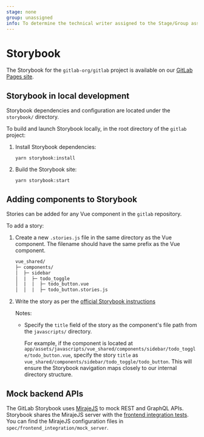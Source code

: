 ```yaml
---
stage: none
group: unassigned
info: To determine the technical writer assigned to the Stage/Group associated with this page, see https://about.gitlab.com/handbook/engineering/ux/technical-writing/#assignments
---
```


# Storybook

The Storybook for the `gitlab-org/gitlab` project is available on our [GitLab Pages site](https://gitlab-org.gitlab.io/gitlab/storybook/).

## Storybook in local development

Storybook dependencies and configuration are located under the `storybook/` directory.

To build and launch Storybook locally, in the root directory of the `gitlab` project:

1. Install Storybook dependencies:

    ```shell
    yarn storybook:install
    ```

1. Build the Storybook site:

    ```shell
    yarn storybook:start
    ```

## Adding components to Storybook

Stories can be added for any Vue component in the `gitlab` repository.

To add a story:

1. Create a new `.stories.js` file in the same directory as the Vue component.
   The filename should have the same prefix as the Vue component.

    ```txt
    vue_shared/
    ├─ components/
    │  ├─ sidebar
    │  |  ├─ todo_toggle
    │  |  |  ├─ todo_button.vue
    │  │  |  ├─ todo_button.stories.js
    ```

1. Write the story as per the [official Storybook instructions](https://storybook.js.org/docs/vue/writing-stories/introduction/)

   Notes:
   - Specify the `title` field of the story as the component's file path from the `javascripts/` directory.

     For example, if the component is located at `app/assets/javascripts/vue_shared/components/sidebar/todo_toggle/todo_button.vue`, specify the story `title` as `vue_shared/components/sidebar/todo_toggle/todo_button`. This will ensure the Storybook navigation maps closely to our internal directory structure.

## Mock backend APIs

The GitLab Storybook uses [MirajeJS](https://miragejs.com/) to mock REST and GraphQL APIs. Storybook shares the MirajeJS server
with the [frontend integration tests](../testing_guide/testing_levels.md#frontend-integration-tests). You can find the MirajeJS
configuration files in `spec/frontend_integration/mock_server`.
